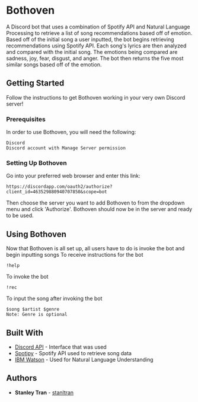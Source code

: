 # Bothoven
A Discord bot that uses a combination of Spotify API and Natural Language Processing to retrieve a list of song recommendations based off of emotion. Based off of the initial song a user inputted, the bot begins retrieving recommendations using Spotify API. Each song's lyrics are then analyzed and compared with the initial song. The emotions being compared are sadness, joy, fear, disgust, and anger. The bot then returns the five most similar songs based off of the emotion.

## Getting Started
Follow the instructions to get Bothoven working in your very own Discord server!

### Prerequisites
In order to use Bothoven, you will need the following:
```
Discord
Discord account with Manage Server permission
```

### Setting Up Bothoven
Go into your preferred web browser and enter this link:
```
https://discordapp.com/oauth2/authorize?client_id=463529880940707850&scope=bot
```
Then choose the server you want to add Bothoven to from the dropdown menu and click 'Authorize'.
Bothoven should now be in the server and ready to be used.

## Using Bothoven
Now that Bothoven is all set up, all users have to do is invoke the bot and begin inputting songs
To receive instructions for the bot
```
!help
```
To invoke the bot
```
!rec
```
To input the song after invoking the bot
```
$song $artist $genre
Note: Genre is optional
```

## Built With
* [Discord API](https://discordpy.readthedocs.io/en/latest/index.html) - Interface that was used
* [Spotipy](https://spotipy.readthedocs.io/en/latest/) - Spotify API used to retrieve song data
* [IBM Watson](https://www.ibm.com/watson/) - Used for Natural Language Understanding

## Authors
* **Stanley Tran** - [stanltran](https://github.com/stanltran/Bothoven)
